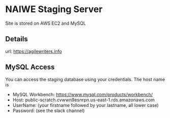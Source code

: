 # NAIWE Staging Server

Site is stored on AWS EC2 and MySQL

## Details
url: https://agilewriters.info

## MySQL Access
You can access the staging database using your credentials. The host name is
* MySQL Workbench: https://www.mysql.com/products/workbench/
* Host: public-scratch.cvwwn9esnrpn.us-east-1.rds.amazonaws.com
* UserName: (your firstname followed by your lastname, all lower case)
* Password: (see the slack channel)

<!--stackedit_data:
eyJoaXN0b3J5IjpbMTEyMzU0MDU2N119
-->